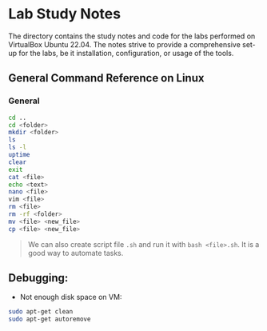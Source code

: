 # Lab Study Notes

The directory contains the study notes and code for the labs performed on VirtualBox Ubuntu 22.04. The notes strive to provide a comprehensive set-up for the labs, be it installation, configuration, or usage of the tools. 

## General Command Reference on Linux

### General

```bash
cd ..
cd <folder>
mkdir <folder>
ls
ls -l
uptime
clear
exit
cat <file>
echo <text>
nano <file>
vim <file>
rm <file>
rm -rf <folder>
mv <file> <new_file>
cp <file> <new_file>
```

> We can also create script file `.sh` and run it with `bash <file>.sh`. It is a good way to automate tasks.

## Debugging:

- Not enough disk space on VM:

```bash
sudo apt-get clean
sudo apt-get autoremove
```